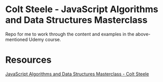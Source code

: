 # Colt Steele - JavaScript Algorithms and Data Structures Masterclass
Repo for me to work through the content and examples in the above-mentioned Udemy course.

# Resources
[JavaScript Algorithms and Data Structures Masterclass - Colt Steele](https://www.udemy.com/course/js-algorithms-and-data-structures-masterclass/)
